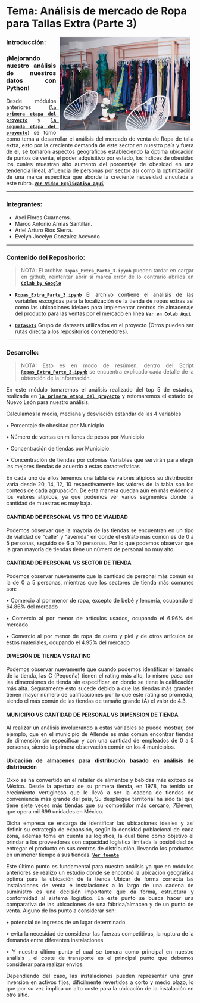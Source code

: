 # Tema: Análisis de mercado de Ropa para Tallas Extra (Parte 3)

<img src="assets/img_cover_1.jpg" align="right" height="250" width="350" hspace="10">
<div style="text-align: justify;">
  
 ### Introducción:
 
 ### ¡Mejorando nuestro análisis de nuestros datos con Python!

Desde módulos anteriores ([**`la primera etapa del proyecto`**](https://github.com/Deltarios/analisis-ropa-bedu) y [**`la segunda etapa del proyecto`**](https://github.com/Deltarios/analisis_ropa_bedu_2)) se tomo como tema a desarrollar el análisis del mercado de venta de Ropa de talla extra, esto por la creciente demanda de este sector en nuestro país y fuera de el, se tomaron aspectos geográficos estableciendo la óptima ubicación de puntos de venta, el poder adquisitivo por estado, los índices de obesidad los cuales muestran alto aumento del porcentaje de obesidad  en una tendencia lineal, afluencia de personas por sector así como la  optimización de una marca específica que aborde la creciente necesidad vinculada a este rubro. [**`Ver Video Explicativo aquí`**](video)

---
### Integrantes: 

- Axel Flores Guarneros.
- Marco Antonio Armas Santillán.
- Ariel Arturo Ríos Sierra.  
- Evelyn Jocelyn Gonzalez Acevedo

---
### Contenido del Repositorio:

> NOTA: El archivo **`Ropas_Extra_Parte_3.ipynb`** pueden tardar en cargar en github, reintentar abrir si marca error de lo contrario abrilos en [**`Colab by Google`**](https://colab.research.google.com/)

-  [**`Ropas_Extra_Parte_3.ipynb`**](proyecto/Ropas_Extra_Parte_3.ipynb)
   El archivo contiene el análisis de las variables escogidas para la localización de la tienda de ropas extras así como las ubicaciones idelaes para implementar centros de almacenaje del producto para las ventas por el mercado en línea [**`Ver en Colab Aquí`**](https://colab.research.google.com/github/Deltarios/analisis_ropa_bedu_3/blob/master/proyecto/Ropas_Extra_Parte_3.ipynb)

-  [**`Datasets`**](datasets)
   Grupo de datasets utilizados en el proyecto (Otros pueden ser rutas directa a los repositorios contenedores).
   
---
### Desarrollo: 

> NOTA: Esto es en modo de resúmen, dentro del Script [**`Ropas_Extra_Parte_3.ipynb`**](projecto/Ropas_Extra_Parte_3.ipynb) se encuentra explicado cada detalle de la obtención de la información.

En este módulo tomaremos el análisis realizado del top 5 de estados, realizada en [**`la primera etapa del proyecto`**](https://github.com/Deltarios/analisis-ropa-bedu) y retomaremos el estado de Nuevo León para nuestro análisis. 

Calculamos la media, mediana y desviación estándar de las 4 variables  

•	Porcentaje de obesidad por Municipio

•	Número de ventas en millones de pesos por Municipio

•	Concentración de tiendas por Municipio

•	Concentración de tiendas por colonias
Variables que servirán para elegir las mejores tiendas de acuerdo a estas características

En cada uno de ellos tenemos una tabla de valores atípicos su distribución varia desde 20, 14, 12, 10 respectivamente los valores de la tabla son los conteos de cada agrupación. De esta manera quedan aún en más evidencia los valores atípicos, ya que podemos ver varios segmentos donde la cantidad de muestras es muy baja.

#### CANTIDAD DE PERSONAL VS TIPO DE VIALIDAD

Podemos observar que la mayoría de las tiendas se encuentran en un tipo de vialidad de "calle" y "avenida" en donde el estrato más común es de 0 a 5 personas, seguido de 6 a 10 personas. Por lo que podemos observar que la gran mayoría de tiendas tiene un número de personal no muy alto.

#### CANTIDAD DE PERSONAL VS SECTOR DE TIENDA

Podemos observar nuevamente que la cantidad de personal más común es la de 0 a 5 personas, mientras que los sectores de tienda más comunes son:

•	Comercio al por menor de ropa, excepto de bebé y lencería, ocupando el 64.86% del mercado

•	Comercio al por menor de artículos usados, ocupando el 6.96% del mercado

•	Comercio al por menor de ropa de cuero y piel y de otros artículos de estos materiales, ocupando el 4.95% del mercado

#### DIMESIÓN DE TIENDA VS RATING

Podemos observar nuevamente que cuando podemos identificar el tamaño de la tienda, las C (Pequeña) tienen el rating más alto, lo mismo pasa con las dimensiones de tienda sin especificar, en donde se tiene la calificación más alta.
Seguramente esto sucede debido a que las tiendas más grandes tienen mayor número de calificaciones por lo que este rating se promedia, siendo el más común de las tiendas de tamaño grande (A) el valor de 4.3.

#### MUNICIPIO VS CANTIDAD DE PERSONAL VS DIMENSION DE TIENDA

Al realizar un análisis involucrando a estas variables se puede mostrar, por ejemplo, que en el municipio de Allende es más común encontrar tiendas de dimensión sin especificar y con una cantidad de empleados de 0 a 5 personas, siendo la primera observación común en los 4 municipios.

#### Ubicación de almacenes para distribución basado en análisis de distribución

Oxxo se ha convertido en el retailer de alimentos y bebidas más exitoso de México. Desde la apertura de su primera tienda, en 1978, ha tenido un crecimiento vertiginoso que le llevó a ser la cadena de tiendas de conveniencia más grande del país, Su despliegue territorial ha sido tal que tiene siete veces más tiendas que su competidor más cercano, 7Eleven, que opera mil 699 unidades en México.

Dicha empresa se encarga de identificar las ubicaciones ideales y así definir su estrategia de expansión, según la densidad poblacional de cada zona, además toma en cuenta su logística, la cual tiene como objetivo el brindar a los proveedores con capacidad logística limitada la posibilidad de entregar el producto en sus centros de distribución, llevando los productos en un menor tiempo a sus tiendas. [**`Ver fuente`**](https://www.elfinanciero.com.mx/empresas/seis-factores-clave-que-explican-el-exito-de-oxxo/![image](https://user-images.githubusercontent.com/13912877/116361480-a47dc080-a7c6-11eb-978d-308a6dc5fcf5.png)
)

Este último punto es fundamental para nuestro análisis ya que en módulos anteriores se realizo un estudio donde se encontró la ubicación geográfica óptima para la ubicación de la tienda
Ubicar de forma correcta las instalaciones de venta e instalaciones a lo largo de una cadena de suministro es una decisión importante que da forma, estructura y conformidad al sistema logístico. En este punto  se busca hacer una comparativa de las ubicaciones de una fábrica/almacen y de un punto de venta. Alguno de los punto a considerar son:

•	potencial de ingresos de un lugar determinado. 

•	evita la necesidad de considerar las fuerzas competitivas, la ruptura de la demanda entre diferentes instalaciones

•	Y nuestro último punto el cual se tomara como principal en nuestro análisis , el coste de transporte es el principal punto que debemos considerar para realizar envios. 

Dependiendo del caso, las instalaciones pueden representar una gran inversión en activos fijos, dificilmente revertidos a corto y medio plazo, lo que por su vez implica un alto coste para la ubicación de la instalación en otro sitio.








